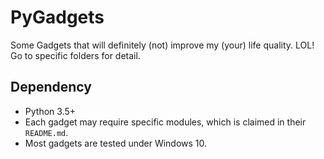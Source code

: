 # PyGadgets
Some Gadgets that will definitely (not) improve my (your) life quality. LOL! Go to specific folders for detail.

## Dependency

- Python 3.5+
- Each gadget may require specific modules, which is claimed in their `README.md`.
- Most gadgets are tested under Windows 10.

